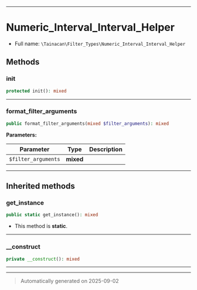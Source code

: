 ***

# Numeric_Interval_Interval_Helper





* Full name: `\Tainacan\Filter_Types\Numeric_Interval_Interval_Helper`




## Methods


### init



```php
protected init(): mixed
```












***

### format_filter_arguments



```php
public format_filter_arguments(mixed $filter_arguments): mixed
```








**Parameters:**

| Parameter | Type | Description |
|-----------|------|-------------|
| `$filter_arguments` | **mixed** |  |





***


## Inherited methods


### get_instance



```php
public static get_instance(): mixed
```



* This method is **static**.








***

### __construct



```php
private __construct(): mixed
```












***


***
> Automatically generated on 2025-09-02
